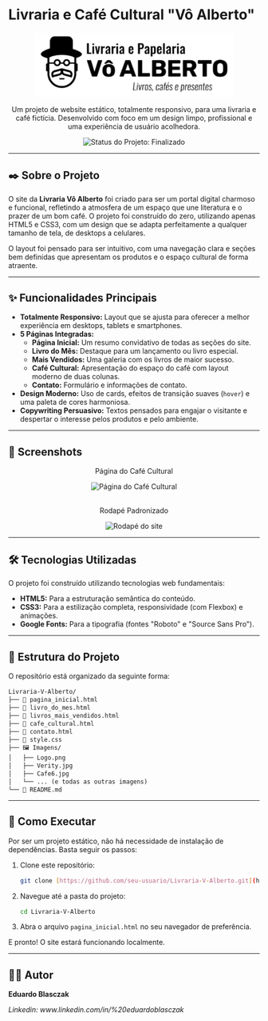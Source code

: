 # Livraria e Café Cultural "Vô Alberto"

<div align="center">
  <img src="Imagens/Logo.png" alt="Logo da Livraria Vô Alberto" width="400px">
</div>

<p align="center">
  Um projeto de website estático, totalmente responsivo, para uma livraria e café fictícia. Desenvolvido com foco em um design limpo, profissional e uma experiência de usuário acolhedora.
</p>

<p align="center">
  <img src="https://img.shields.io/badge/Status-Finalizado-success?style=for-the-badge" alt="Status do Projeto: Finalizado">
</p>

---

## ✒️ Sobre o Projeto

O site da **Livraria Vô Alberto** foi criado para ser um portal digital charmoso e funcional, refletindo a atmosfera de um espaço que une literatura e o prazer de um bom café. O projeto foi construído do zero, utilizando apenas HTML5 e CSS3, com um design que se adapta perfeitamente a qualquer tamanho de tela, de desktops a celulares.

O layout foi pensado para ser intuitivo, com uma navegação clara e seções bem definidas que apresentam os produtos e o espaço cultural de forma atraente.

---

## ✨ Funcionalidades Principais

- **Totalmente Responsivo:** Layout que se ajusta para oferecer a melhor experiência em desktops, tablets e smartphones.
- **5 Páginas Integradas:**
  - **Página Inicial:** Um resumo convidativo de todas as seções do site.
  - **Livro do Mês:** Destaque para um lançamento ou livro especial.
  - **Mais Vendidos:** Uma galeria com os livros de maior sucesso.
  - **Café Cultural:** Apresentação do espaço do café com layout moderno de duas colunas.
  - **Contato:** Formulário e informações de contato.
- **Design Moderno:** Uso de cards, efeitos de transição suaves (`hover`) e uma paleta de cores harmoniosa.
- **Copywriting Persuasivo:** Textos pensados para engajar o visitante e despertar o interesse pelos produtos e pelo ambiente.

---

## 📸 Screenshots

<div align="center"> 
  <p>Página do Café Cultural</p>
  <img src="image_adff72.jpg" alt="Página do Café Cultural" width="80%">
  <br><br>
  <p>Rodapé Padronizado</p>
  <img src="image_ae06dc.png" alt="Rodapé do site" width="80%">
</div>

---

## 🛠️ Tecnologias Utilizadas

O projeto foi construído utilizando tecnologias web fundamentais:

- **HTML5:** Para a estruturação semântica do conteúdo.
- **CSS3:** Para a estilização completa, responsividade (com Flexbox) e animações.
- **Google Fonts:** Para a tipografia (fontes "Roboto" e "Source Sans Pro").

---

## 📂 Estrutura do Projeto

O repositório está organizado da seguinte forma:

```
Livraria-V-Alberto/
├── 📄 pagina_inicial.html
├── 📄 livro_do_mes.html
├── 📄 livros_mais_vendidos.html
├── 📄 cafe_cultural.html
├── 📄 contato.html
├── 🎨 style.css
├── 🖼️ Imagens/
│   ├── Logo.png
│   ├── Verity.jpg
│   ├── Cafe6.jpg
│   └── ... (e todas as outras imagens)
└── 📖 README.md
```

---

## 🚀 Como Executar

Por ser um projeto estático, não há necessidade de instalação de dependências. Basta seguir os passos:

1. Clone este repositório:
   ```sh
   git clone [https://github.com/seu-usuario/Livraria-V-Alberto.git](https://github.com/seu-usuario/Livraria-V-Alberto.git)
   ```
2. Navegue até a pasta do projeto:
   ```sh
   cd Livraria-V-Alberto
   ```
3. Abra o arquivo `pagina_inicial.html` no seu navegador de preferência.

E pronto! O site estará funcionando localmente.

---

## 👨‍💻 Autor

<p>
  <b>Eduardo Blasczak</b>
</p>
<p>
  <i>Linkedin: www.linkedin.com/in/%20eduardoblasczak</i>
</p>